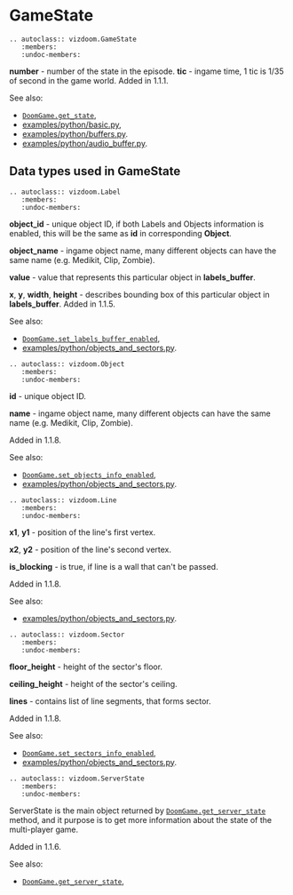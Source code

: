 # GameState

```{eval-rst}
.. autoclass:: vizdoom.GameState
   :members:
   :undoc-members:
```

**number** - number of the state in the episode.
**tic** - ingame time, 1 tic is 1/35 of second in the game world. Added in 1.1.1.

See also:
- [`DoomGame.get_state`](./doomGame.md#vizdoom.DoomGame.get_state),
- [examples/python/basic.py](https://github.com/Farama-Foundation/ViZDoom/tree/master/examples/python/basic.py),
- [examples/python/buffers.py](https://github.com/Farama-Foundation/ViZDoom/tree/master/examples/python/buffers.py).
- [examples/python/audio_buffer.py](https://github.com/Farama-Foundation/ViZDoom/tree/master/examples/python/audio_buffer.py).


## Data types used in GameState

```{eval-rst}
.. autoclass:: vizdoom.Label
   :members:
   :undoc-members:
```

**object_id** - unique object ID, if both Labels and Objects information is enabled, this will be the same as **id** in corresponding **Object**.

**object_name** - ingame object name, many different objects can have the same name (e.g. Medikit, Clip, Zombie).

**value** - value that represents this particular object in **labels_buffer**.

**x**, **y**, **width**, **height** - describes bounding box of this particular object in **labels_buffer**. Added in 1.1.5.


See also:
- [`DoomGame.set_labels_buffer_enabled`](./doomGame.md#vizdoom.DoomGame.set_labels_buffer_enabled),
- [examples/python/objects_and_sectors.py](https://github.com/Farama-Foundation/ViZDoom/tree/master/examples/python/labels_buffer.py).



```{eval-rst}
.. autoclass:: vizdoom.Object
   :members:
   :undoc-members:
```

**id** - unique object ID.

**name** - ingame object name, many different objects can have the same name (e.g. Medikit, Clip, Zombie).

Added in 1.1.8.

See also:
- [`DoomGame.set_objects_info_enabled`](./doomGame.md#vizdoom.DoomGame.set_sectors_info_enabled),
- [examples/python/objects_and_sectors.py](https://github.com/Farama-Foundation/ViZDoom/tree/master/examples/python/objects_and_sectors.py).


```{eval-rst}
.. autoclass:: vizdoom.Line
   :members:
   :undoc-members:
```

**x1**, **y1** - position of the line's first vertex.

**x2**, **y2** - position of the line's second vertex.

**is_blocking** - is true, if line is a wall that can't be passed.

Added in 1.1.8.

See also:
- [examples/python/objects_and_sectors.py](https://github.com/Farama-Foundation/ViZDoom/tree/master/examples/python/objects_and_sectors.py).


```{eval-rst}
.. autoclass:: vizdoom.Sector
   :members:
   :undoc-members:
```

**floor_height** - height of the sector's floor.

**ceiling_height** - height of the sector's ceiling.

**lines** - contains list of line segments, that forms sector.

Added in 1.1.8.

See also:
- [`DoomGame.set_sectors_info_enabled`](./doomGame.md#vizdoom.DoomGame.set_sectors_info_enabled),
- [examples/python/objects_and_sectors.py](https://github.com/Farama-Foundation/ViZDoom/tree/master/examples/python/objects_and_sectors.py).



```{eval-rst}
.. autoclass:: vizdoom.ServerState
   :members:
   :undoc-members:
```

ServerState is the main object returned by [`DoomGame.get_server_state`](./doomGame.md#vizdoom.DoomGame.get_server_state) method, and it purpose is to get more information about the state of the multi-player game.

Added in 1.1.6.

See also:
- [`DoomGame.get_server_state`](./doomGame.md#vizdoom.DoomGame.get_server_state),
